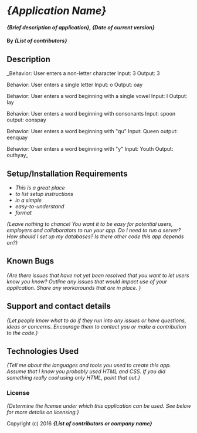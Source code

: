 # _{Application Name}_

#### _{Brief description of application}, {Date of current version}_

#### By _**{List of contributors}**_

## Description

_Behavior:
User enters a non-letter character
Input: 3 Output: 3

Behavior:
User enters a single letter
Input: o Output: oay

Behavior:
User enters a word beginning with a single vowel
Input: I Output: Iay

Behavior:
User enters a word beginning with consonants
Input: spoon output: oonspay

Behavior:
User enters a word beginning with "qu"
Input: Queen output: eenquay

Behavior:
User enters a word beginning with "y"
Input: Youth Output: outhyay_

## Setup/Installation Requirements

* _This is a great place_
* _to list setup instructions_
* _in a simple_
* _easy-to-understand_
* _format_

_{Leave nothing to chance! You want it to be easy for potential users, employers and collaborators to run your app. Do I need to run a server? How should I set up my databases? Is there other code this app depends on?}_

## Known Bugs

_{Are there issues that have not yet been resolved that you want to let users know you know?  Outline any issues that would impact use of your application.  Share any workarounds that are in place. }_

## Support and contact details

_{Let people know what to do if they run into any issues or have questions, ideas or concerns.  Encourage them to contact you or make a contribution to the code.}_

## Technologies Used

_{Tell me about the languages and tools you used to create this app. Assume that I know you probably used HTML and CSS. If you did something really cool using only HTML, point that out.}_

### License

*{Determine the license under which this application can be used.  See below for more details on licensing.}*

Copyright (c) 2016 **_{List of contributors or company name}_**

